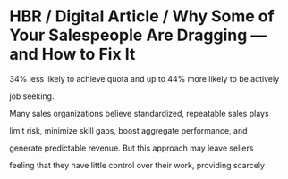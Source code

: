 # HBR / Digital Article / Why Some of Your Salespeople Are Dragging — and How to Fix It

34% less likely to achieve quota and up to 44% more likely to be actively

job seeking.

Many sales organizations believe standardized, repeatable sales plays

limit risk, minimize skill gaps, boost aggregate performance, and

generate predictable revenue. But this approach may leave sellers

feeling that they have little control over their work, providing scarcely